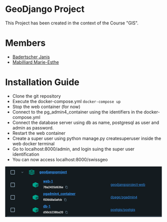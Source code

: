 # GeoDjango Project
This Project has been created in the context of the Course "GIS".

# Members
- [Badertscher Janis](https://github.com/Satolix)
- [Mabilliard Marie-Esthe](https://github.com/Esvaria)

# Installation Guide
- Clone the git repository
- Execute the docker-compose.yml `docker-compose up`
- Stop the web container (for now)
- Connect to the pg_admin4_container using the identifiers in the docker-compose.yml
- Connect the database server using db as name, postgresql as user and admin as password.
- Restart the web container
- Create a super user using python manage.py createsuperuser inside the web docker terminal
- Go to localhost:8000/admin, and login suing the super user identification
- You can now access localhost:8000/swissgeo


![Test](ReadMePictures/Docker.png)